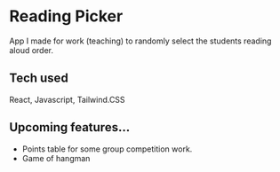 # Reading Picker

App I made for work (teaching) to randomly select the students reading aloud order.

## Tech used

React, Javascript, Tailwind.CSS

## Upcoming features...

- Points table for some group competition work.
- Game of hangman


